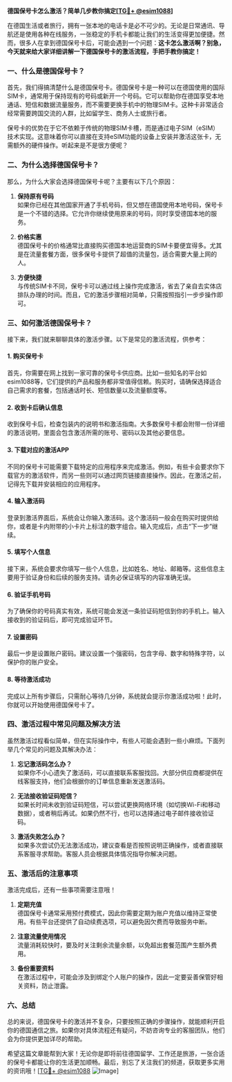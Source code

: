 **德国保号卡怎么激活？简单几步教你搞定[[TG💪+ @esim1088](https://t.me/s/esim1088)]**

在德国生活或者旅行，拥有一张本地的电话卡是必不可少的。无论是日常通讯、导航还是使用各种在线服务，一张稳定的手机卡都能让我们的生活变得更加便捷。然而，很多人在拿到德国保号卡后，可能会遇到一个问题：**这卡怎么激活啊？别急，今天就来给大家详细讲解一下德国保号卡的激活流程，手把手教你搞定！**

### **一、什么是德国保号卡？**
首先，我们得搞清楚什么是德国保号卡。德国保号卡是一种可以在德国使用的国际SIM卡，通常用于保持现有的号码或新开一个号码。它可以帮助你在德国享受本地通话、短信和数据流量服务，而不需要更换手机中的物理SIM卡。这种卡非常适合经常需要跨国交流的人群，比如留学生、商务人士或旅行者。

保号卡的优势在于它不依赖于传统的物理SIM卡槽，而是通过电子SIM（eSIM）技术实现。这意味着你可以直接在支持eSIM功能的设备上安装并激活这张卡，无需额外的硬件操作。听起来是不是很方便呢？

### **二、为什么选择德国保号卡？**
那么，为什么大家会选择德国保号卡呢？主要有以下几个原因：

1. **保持原有号码**  
   如果你已经在其他国家开通了手机号码，但又想在德国使用本地号码，保号卡是一个不错的选择。它允许你继续使用原来的号码，同时享受德国本地的服务。

2. **价格实惠**  
   德国保号卡的价格通常比直接购买德国本地运营商的SIM卡要便宜得多。尤其是在流量套餐方面，很多保号卡提供了超值的流量包，适合需要大量上网的人。

3. **方便快捷**  
   与传统SIM卡不同，保号卡可以通过线上操作完成激活，省去了亲自去实体店排队办理的时间。而且，它的激活步骤相对简单，只需按照指引一步步操作即可。

### **三、如何激活德国保号卡？**
接下来，我们就来聊聊具体的激活步骤。以下是常见的激活流程，供参考：

#### **1. 购买保号卡**
首先，你需要在网上找到一家可靠的保号卡供应商。比如一些知名的平台如esim1088等，它们提供的产品和服务都非常值得信赖。购买时，请确保选择适合自己需求的套餐，包括通话时长、短信数量以及流量额度等。

#### **2. 收到卡后确认信息**
收到保号卡后，检查包装内的说明书和激活指南。大多数保号卡都会附带一份详细的激活说明，里面会包含激活所需的账号、密码以及其他必要信息。

#### **3. 下载对应的激活APP**
不同的保号卡可能需要下载特定的应用程序来完成激活。例如，有些卡会要求你下载官方的激活软件，而另一些则可以通过网页链接直接操作。因此，在激活之前，记得先下载并安装相应的应用程序。

#### **4. 输入激活码**
登录到激活界面后，系统会让你输入激活码。这个激活码一般会在购买时提供给你，或者是卡内附带的小卡片上标注的数字组合。输入完成后，点击“下一步”继续。

#### **5. 填写个人信息**
接下来，系统会要求你填写一些个人信息，比如姓名、地址、邮箱等。这些信息主要用于验证身份和后续的服务支持。请务必保证填写的内容准确无误。

#### **6. 验证手机号码**
为了确保你的号码真实有效，系统可能会发送一条验证码短信到你的手机上。输入接收到的验证码后，即可完成验证环节。

#### **7. 设置密码**
最后一步是设置账户密码。建议设置一个强密码，包含字母、数字和特殊字符，以保护你的账户安全。

#### **8. 等待激活成功**
完成以上所有步骤后，只需耐心等待几分钟，系统就会提示你激活成功啦！此时，你就可以开始使用德国保号卡了。

### **四、激活过程中常见问题及解决方法**
虽然激活过程看似简单，但在实际操作中，有些人可能会遇到一些小麻烦。下面列举几个常见的问题及其解决办法：

1. **忘记激活码怎么办？**  
   如果你不小心遗失了激活码，可以直接联系客服找回。大部分供应商都提供在线客服支持，他们会根据你的订单信息重新发送激活码。

2. **无法接收验证码短信？**  
   如果长时间未收到验证码短信，可以尝试更换网络环境（如切换Wi-Fi和移动数据），或者稍后再试。如果仍然不行，也可以选择通过电子邮件接收验证码。

3. **激活失败怎么办？**  
   如果多次尝试仍无法激活成功，建议查看是否按照说明正确操作，或者直接联系客服寻求帮助。客服人员会根据具体情况指导你解决问题。

### **五、激活后的注意事项**
激活完成后，还有一些事项需要注意哦！

1. **定期充值**  
   德国保号卡通常采用预付费模式，因此你需要定期为账户充值以维持正常使用。有些平台还提供了自动续费选项，可以避免因欠费而导致服务中断。

2. **注意流量使用情况**  
   流量消耗较快时，要及时关注剩余流量余额，以免超出套餐范围产生额外费用。

3. **备份重要资料**  
   在激活过程中，可能会涉及到绑定个人账户的操作，因此一定要妥善保管好相关资料，防止泄露。

### **六、总结**
总的来说，德国保号卡的激活并不复杂，只要按照正确的步骤操作，就能顺利开启你的德国通信之旅。如果你对具体流程还有疑问，不妨咨询专业的客服团队，他们会为你提供更加详尽的帮助。

希望这篇文章能帮到大家！无论你是即将前往德国留学、工作还是旅游，一张合适的保号卡都能让你的生活更加顺畅。最后，别忘了关注我们的频道，获取更多实用的资讯哦！[[TG💪+ @esim1088](https://t.me/s/esim1088) ![Image](https://i.postimg.cc/4NQfJmqS/Snipaste-2025-05-13-00-14-12.png)]